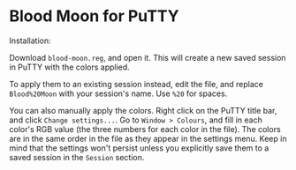 # Blood Moon for PuTTY

Installation:

Download `blood-moon.reg`, and open it. This will create a new saved session
in PuTTY with the colors applied.

To apply them to an existing session instead, edit the file, and replace
`Blood%20Moon` with your session's name. Use `%20` for spaces.

You can also manually apply the colors. Right click on the PuTTY title bar, and click `Change settings...`. Go
to `Window > Colours`, and fill in each color's RGB value (the three numbers
for each color in the file). The colors are in the same order in the file as
they appear in the settings menu. Keep in mind that the settings won't
persist unless you explicitly save them to a saved session in the `Session`
section.
